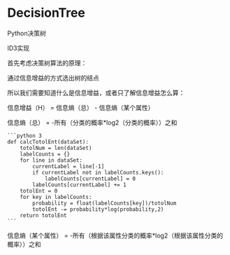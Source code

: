 # DecisionTree

Python决策树

ID3实现

首先考虑决策树算法的原理：

通过信息增益的方式选出树的结点

所以我们需要知道什么是信息增益，或者只了解信息增益怎么算：

信息增益（H） = 信息熵（总） - 信息熵（某个属性）

信息熵（总） = -所有（分类的概率\*log2（分类的概率））之和

    ```python 3
    def calcTotolEnt(dataSet):
        totolNum = len(dataSet)
        labelCounts = {}
        for line in dataSet:
            currentLabel = line[-1]
            if currentLabel not in labelCounts.keys():
                labelCounts[currentLabel] = 0
            labelCounts[currentLabel] += 1
        totolEnt = 0
        for key in labelCounts:
            probability = float(labelCounts[key])/totolNum
            totolEnt -= probability*log(probability,2)
        return totolEnt
    ```

信息熵（某个属性） = -所有（根据该属性分类的概率\*log2（根据该属性分类的概率））之和

